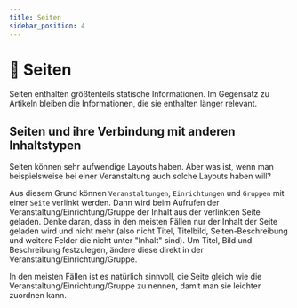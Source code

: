 ```yaml
---
title: Seiten
sidebar_position: 4
---
```


# 📄 Seiten

Seiten enthalten größtenteils statische Informationen. Im Gegensatz zu Artikeln bleiben die Informationen, die sie enthalten länger relevant.

## Seiten und ihre Verbindung mit anderen Inhaltstypen

Seiten können sehr aufwendige Layouts haben. Aber was ist, wenn man beispielsweise bei einer Veranstaltung auch solche Layouts haben will?

Aus diesem Grund können `Veranstaltungen`, `Einrichtungen` und `Gruppen` mit einer `Seite` verlinkt werden. Dann wird beim Aufrufen der Veranstaltung/Einrichtung/Gruppe der Inhalt aus der verlinkten Seite geladen. Denke daran, dass in den meisten Fällen nur der Inhalt der Seite geladen wird und nicht mehr (also nicht Titel, Titelbild, Seiten-Beschreibung und weitere Felder die nicht unter "Inhalt" sind). Um Titel, Bild und Beschreibung festzulegen, ändere diese direkt in der Veranstaltung/Einrichtung/Gruppe.

In den meisten Fällen ist es natürlich sinnvoll, die Seite gleich wie die Veranstaltung/Einrichtung/Gruppe zu nennen, damit man sie leichter zuordnen kann.